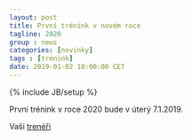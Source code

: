 ```yaml
---
layout: post
title: První trénink v novém roce
tagline: 2020
group : news
categories: [novinky]
tags : [trénink]
date: 2019-01-02 18:00:00 CET
---
```

{% include JB/setup %}

První trénink v roce 2020 bude v úterý 7.1.2019.

Vaši [trenéři](/treneri)
